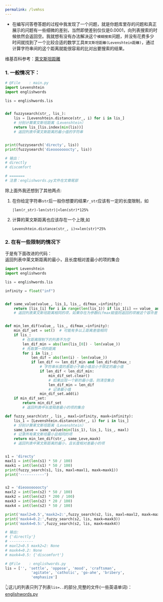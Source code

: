 ```yaml
---
permalink: /lvmhss
---
```

- 在编写问答卷答题的过程中我发现了一个问题，就是你题库里存的问题和真正展示的问题有一些细微的差别，当然即使差别仅仅是0.0001，向列表搜索的时候依然会返回空。我就想有没有办法解决这个`模糊搜索`问题，并没有花费多少时间就找到了一个比较合适的数学工具`萊文斯坦距離(Levenshtein距離)`，通过计算字符串间的这个距离就能很容易的比对出要搜索的结果。

维基百科参考：<a  href="https://zh.m.wikipedia.org/zh-hk/萊文斯坦距離y">萊文斯坦距離</a> 



### 1. 一般情况下：  


```python
# @File    : main.py
import Levenshtein
import englishwords

lis = englishwords.lis


def fuzzysearch(str_, lis_):
    lis = [Levenshtein.distance(str_, i) for i in lis_]
    # 分别计算莱文斯坦距离（Levenshtein）
    return lis_[lis.index(min(lis))]
    # 返回列表中莱文斯距离的最小值的字符串


print(fuzzysearch('directy', lis))
print(fuzzysearch('dieooooooocty', lis))

# 输出：
# directly
# discomfort

# =======
# 注意：englishwords.py文件在文章尾部
```



除上面外我还想到了其他两点:

1. 在你给定字符串`str`后一般你想要的结果`r_str`应该有一定的长度限制，如
    ```
    |len(r_str)-len(str)|<len(str)*125%
    ```
2. 计算的莱文斯距离也应该存在一个上限,如
    ```
    Levenshtein.distance(str_, i)<=len(str)*25%
    ```

### 2. 在有一些限制的情况下   
于是有下面改进的代码：  
返回列表中莱文斯距离的最小，且长度相对差最小的项的集合
```python
import Levenshtein
import englishwords

lis = englishwords.lis

infinity = float("inf")


def same_value(value_, lis_1, lis_, difmax_=infinity):
    return [lis_[i] for i in range(len(lis_1)) if lis_1[i] == value_ and lis_1[i] < difmax_]
    # 返回列表莱文斯坦距离相同的项，如果存在为参数difmax赋值则返回的项被这个容许差值限制


def min_len_dif(value_, lis_, difmax_=infinity):
    min_dif_set = set()  # 可能有多以上距离差值相同
    if lis_:
        # 在距离限制下的列表不为空
        len_dif_min = abs(len(lis_[0]) - len(value_))
        # 先取第一项的距离
        for i in lis_:
            len_dif = abs(len(i) - len(value_))
            if len_dif <= len_dif_min and len_dif<difmax_:
                # 字符串长度的差距小于最小值且小于限定的最小值
                if len_dif < len_dif_min:
                    min_dif_set.clear()
                    # 如果出现一个新的最小值，则清空集合
                    len_dif_min = len_dif
                    # 记录最小值
                min_dif_set.add(i)
    if min_dif_set:
        return min_dif_set
        # 返回列表中长度相差最小的项的集合

def fuzzy_search(str_, lis_, maxl=infinity, maxk=infinity):
    lis_1 = [Levenshtein.distance(str_, i) for i in lis_]
    # 分别计算莱文斯坦距离（Levenshtein）
    same_Leve = same_value(min(lis_1), lis_1, lis_, maxl)
    # 记录所有莱文斯坦最小且相同的项
    return min_len_dif(str_, same_Leve,maxk)
    # 返回列表中莱文斯距离的最小，且长度相对差最小的项


s1 = 'directy'
maxl1 = int(len(s1) * 50 / 100)
maxk1 = int(len(s1) * 50 / 100)
print(fuzzy_search(s1, lis, maxl=maxl1, maxk=maxk1))
print('-----------')


s2 = 'dieooooooocty'
maxl2 = int(len(s2) * 50 / 100)
maxk2 = int(len(s2) * 200 / 100)
maxk3 = int(len(s2) * 20 / 100)
maxk4 = int(len(s2) * 50 / 100)

print('maxl2=0.5','maxk2=2:',fuzzy_search(s2, lis, maxl=maxl2, maxk=maxk2))
print('maxk4=0.2:',fuzzy_search(s2, lis, maxk=maxk3))
print('maxk4=0.5:',fuzzy_search(s2, lis, maxk=maxk4))

# 输出:
# {'directly'}
# -----------
# maxl2=0.5 maxk2=2: None
# maxk4=0.2: None
# maxk4=0.5: {'discomfort'}

```


```python
# @File    : englishwords.py
lis = ['', 'settle', 'oppose', 'mood', 'craftsman',
            'agitate', 'catholic', 'go-ahe', 'bribery',
            'emphasize']
```

👆这儿的列表只列了列表`lis=..`的部分,完整的文件(一些英语单词)：
<a  href="https://github.com/xx025/xx025.github.com/blob/master/assets/file/2020-10-16/englishwords.py">englishwords.py</a> 
